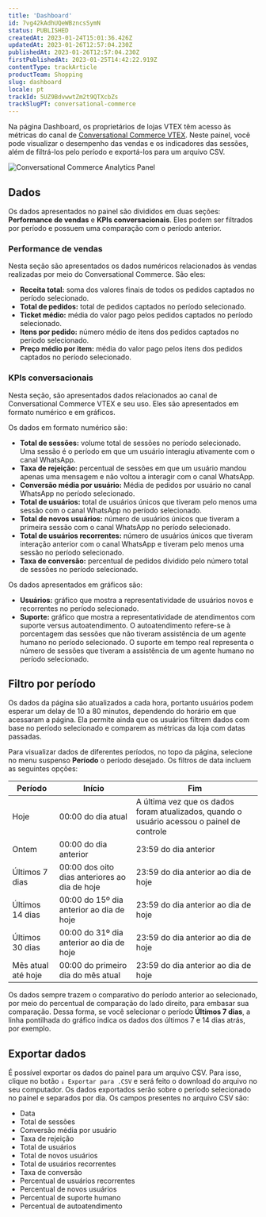 ```yaml
---
title: 'Dashboard'
id: 7vg42kAdhUQeWBzncsSymN
status: PUBLISHED
createdAt: 2023-01-24T15:01:36.426Z
updatedAt: 2023-01-26T12:57:04.230Z
publishedAt: 2023-01-26T12:57:04.230Z
firstPublishedAt: 2023-01-25T14:42:22.919Z
contentType: trackArticle
productTeam: Shopping
slug: dashboard
locale: pt
trackId: 5UZ9BdvwwtZm2t9QTXcbZs
trackSlugPT: conversational-commerce
---
```


Na página Dashboard, os proprietários de lojas VTEX têm acesso às métricas do canal de [Conversational Commerce VTEX](https://help.vtex.com/pt/tracks/conversational-commerce-vtex--5UZ9BdvwwtZm2t9QTXcbZs/1NwwADrU70v3roPUV7dWxI#). Neste painel, você pode visualizar o desempenho das vendas e os indicadores das sessões, além de filtrá-los pelo período e exportá-los para um arquivo CSV.

![Conversational Commerce Analytics Panel](//images.ctfassets.net/alneenqid6w5/1kQwpA3cAfiW4OdlGOYjOf/0317999b94d984da418d5126851085d1/Conversational_Commerce_Analytics_Panel_PT.png)

## Dados

Os dados apresentados no painel são divididos em duas seções: **Performance de vendas** e **KPIs conversacionais**. Eles podem ser filtrados por período e possuem uma comparação com o período anterior.

### Performance de vendas

Nesta seção são apresentados os dados numéricos relacionados às vendas realizadas por meio do Conversational Commerce. São eles:

- **Receita total:** soma dos valores finais de todos os pedidos captados no período selecionado.
- **Total de pedidos:** total de pedidos captados no período selecionado.
- **Ticket médio:** média do valor pago pelos pedidos captados no período selecionado.
- **Itens por pedido:** número médio de itens dos pedidos captados no período selecionado.
- **Preço médio por item:** média do valor pago pelos itens dos pedidos captados no período selecionado.

### KPIs conversacionais

Nesta seção, são apresentados dados relacionados ao canal de Conversational Commerce VTEX e seu uso. Eles são apresentados em formato numérico e em gráficos.

Os dados em formato numérico são:

- **Total de sessões:** volume total de sessões no período selecionado. Uma sessão é o período em que um usuário interagiu ativamente com o canal WhatsApp.
- **Taxa de rejeição:** percentual de sessões em que um usuário mandou apenas uma mensagem e não voltou a interagir com o canal WhatsApp.
- **Conversão média por usuário:** Média de pedidos por usuário no canal WhatsApp no período selecionado.
- **Total de usuários:** total de usuários únicos que tiveram pelo menos uma sessão com o canal WhatsApp no período selecionado.
- **Total de novos usuários:** número de usuários únicos que tiveram a primeira sessão com o canal WhatsApp no período selecionado.
- **Total de usuários recorrentes:** número de usuários únicos que tiveram interação anterior com o canal WhatsApp e tiveram pelo menos uma sessão no período selecionado.
- **Taxa de conversão:** percentual de pedidos dividido pelo número total de sessões no período selecionado.

Os dados apresentados em gráficos são:

- **Usuários:** gráfico que mostra a representatividade de usuários novos e recorrentes no período selecionado.
- **Suporte:** gráfico que mostra a representatividade de atendimentos com suporte versus autoatendimento. O autoatendimento refere-se à porcentagem das sessões que não tiveram assistência de um agente humano no período selecionado. O suporte em tempo real representa o número de sessões que tiveram a assistência de um agente humano no período selecionado.

## Filtro por período

Os dados da página são atualizados a cada hora, portanto usuários podem esperar um delay de 10 a 80 minutos, dependendo do horário em que acessaram a página. Ela permite ainda que os usuários filtrem dados com base no período selecionado e comparem as métricas da loja com datas passadas.

Para visualizar dados de diferentes períodos, no topo da página, selecione no menu suspenso **Período** o período desejado. Os filtros de data incluem as seguintes opções:

| Período | Início | Fim |
|---|---|---|
| Hoje | 00:00 do dia atual | A última vez que os dados foram atualizados, quando o usuário acessou o painel de controle |
| Ontem | 00:00 do dia anterior | 23:59 do dia anterior |
| Últimos 7 dias | 00:00 dos oito dias anteriores ao dia de hoje | 23:59 do dia anterior ao dia de hoje |
| Últimos 14 dias | 00:00 do 15º dia anterior ao dia de hoje | 23:59 do dia anterior ao dia de hoje |
| Últimos 30 dias | 00:00 do 31º dia anterior ao dia de hoje | 23:59 do dia anterior ao dia de hoje |
| Mês atual até hoje | 00:00 do primeiro dia do mês atual | 23:59 do dia anterior ao dia de hoje |

Os dados sempre trazem o comparativo do período anterior ao selecionado, por meio do percentual de comparação do lado direito, para embasar sua comparação. Dessa forma, se você selecionar o período **Últimos 7 dias**, a linha pontilhada do gráfico indica os dados dos últimos 7 e 14 dias atrás, por exemplo.

## Exportar dados

É possível exportar os dados do painel para um arquivo CSV. Para isso, clique no botão `↓ Exportar para .CSV`  e será feito o download do arquivo no seu computador. Os dados exportados serão sobre o período selecionado no painel e separados por dia. Os campos presentes no arquivo CSV são:

- Data
- Total de sessões
- Conversão média por usuário
- Taxa de rejeição
- Total de usuários
- Total de novos usuários
- Total de usuários recorrentes
- Taxa de conversão
- Percentual de usuários recorrentes
- Percentual de novos usuários
- Percentual de suporte humano
- Percentual de autoatendimento
